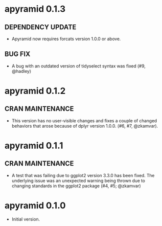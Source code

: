 # apyramid 0.1.3

DEPENDENCY UPDATE
-----------------

* Apyramid now requires forcats version 1.0.0 or above.

BUG FIX
-------

* A bug with an outdated version of tidyselect syntax was fixed (#9, @hadley)

# apyramid 0.1.2

CRAN MAINTENANCE
----------------

* This version has no user-visible changes and fixes a couple of changed 
  behaviors that arose because of dplyr version 1.0.0. (#6, #7, @zkamvar).

# apyramid 0.1.1

CRAN MAINTENANCE
----------------

* A test that was failing due to ggplot2 version 3.3.0 has been fixed. The
  underlying issue was an unexpected warning being thrown due to changing
  standards in the ggplot2 package (#4, #5; @zkamvar)


# apyramid 0.1.0

* Initial version.

